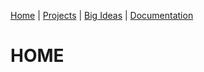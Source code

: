 [Home](README.md) | [Projects](projects.md) | [Big Ideas](big_ideas.md) | [Documentation](documentation.md)

# HOME
